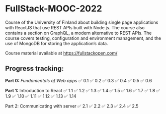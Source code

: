 # FullStack-MOOC-2022
Course of the University of Finland about building single page applications with ReactJS that use REST APIs built with Node.js. The course also contains a section on GraphQL, a modern alternative to REST APIs.
The course covers testing, configuration and environment management, and the use of MongoDB for storing the application’s data.

Course material available at https://fullstackopen.com/

## Progress tracking:

**Part 0:** _Fundamentals of Web apps_
 ✅ 0.1 
 ✅ 0.2
 ✅ 0.3
 ✅ 0.4
 ✅ 0.5
 ✅ 0.6

**Part 1:** Introduction to React
 ✅ 1.1
 ✅ 1.2
 ✅ 1.3
 ✅ 1.4
 ✅ 1.5
 ✅ 1.6
 ✅ 1.7
 ✅ 1.8
 ✅ 1.9
 ✅ 1.10
 ✅ 1.11
 ✅ 1.12
 ✅ 1.13
 ✅ 1.14

 Part 2: Communicating with server
 ✅ 2.1
 ✅ 2.2
 ✅ 2.3
 ✅ 2.4
 ✅ 2.5

